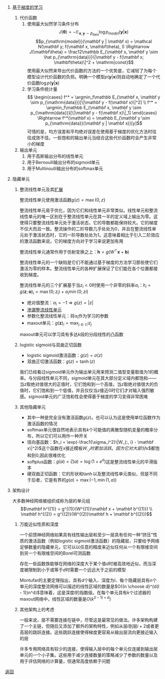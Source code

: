 1. [基于梯度的学习](the_perceptron.ipynb)
    1. 代价函数
        1. 使用最大似然学习条件分布
            $$J(\mathbf\theta) = -\mathbb E_{\mathbf x, \mathbf y \sim \hat p_{\mathrm{data}}}\log p_{model}(\mathbf y | \mathbf x)$$
            $$p_{\mathrm{model}}(\mathbf y | \mathbf x) = \mathcal N(\mathbf y; f(\mathbf x, \mathbf\theta), I) \Rightarrow J(\mathbf\theta) = \frac12\mathbb E_{\mathbf x, \mathbf y \sim \hat p_{\mathrm{data}}}\|\mathbf y - f(\mathbf x; \mathbf\theta)\|^2 + \mathrm{const}$$
            使用最大似然来导出代价函数的方法的一个优势是，它减轻了为每个模型设计代价函数的负担。明确一个模型$p(\mathbf y | \mathbf x)$则自动地确定了一个代价函数$\log p(\mathbf y | \mathbf x)$
        2. 学习条件统计量
            $$
            \begin{cases}
                f^* = \argmin_f\mathbb E_{\mathbf x, \mathbf y \sim p_{\mathrm{data}}}[\|\mathbf y - f(\mathbf x)\|^2] \\
                f^* = \argmin_f\mathbb E_{\mathbf x, \mathbf y \sim p_{\mathrm{data}}}[\|\mathbf y - f(\mathbf x)\|_1]
            \end{cases}
            \Rightarrow f^*(\mathbf x) = \mathbb E_{\mathbf y \sim p_{\mathrm{data}}(\mathbf y | \mathbf x)}[y]$$
            可惜的是，均方误差和平均绝对误差在使用基于梯度的优化方法时往往成效不佳。一些饱和的输出单元当结合这些代价函数时会产生非常小的梯度
    2. 输出单元
        1. 用于高斯输出分布的线性单元
        2. 用于Bernoulli输出分布的sigmoid单元
        3. 用于Multinoulli输出分布的softmax单元
2. 隐藏单元
    1. 整流线性单元及其[扩展](nonsaturating_activation_functions.ipynb)

        整流线性单元使用激活函数$g(z) = \max \{0, z\}$

        整流线性单元易于优化，因为它们和线性单元非常类似。线性单元和整流线性单元的唯一区别在于整流线性单元在其一半的定义域上输出为零。这使得只要整流线性单元处于激活状态，它的导数都能保持较大。它的梯度不仅大而且一致。整流操作的二阶导数几乎处处为0，并且在整流线性单元处于激活状态时，它的一阶导数处处为1。这意味着相比于引入二阶效应的激活函数来说，它的梯度方向对于学习来说更加有用

        整流线性单元通常作用于仿射变换之上：$\mathbf h = g(W^\top\mathbf x + \mathbf b)$

        整流线性单元的一个缺陷是它们不能通过基于梯度的方法学习那些使它们激活为零的样本。整流线性单元的各种扩展保证了它们能在各个位置都接收到梯度。

        整流线性单元的三个扩展基于当$z_i < 0$时使用一个非零的斜率$\alpha_i$：$h_i = g(\mathbf z; \mathbf\alpha)_i = \max(0; z_i) + \alpha_i \min(0; zi)$
        - 绝对值整流：$\alpha_i = -1 \Rightarrow g(z) = |z|$
        - [渗漏整流线性单元](leaky_ReLU.ipynb)
        - 参数化整流线性单元：将$\alpha_i$作为学习的参数
        - maxout单元：$g(\mathbf z)_i = \max_{j \in \mathbb G^{i}} z_j$

        maxout单元可以学习具有多达$k$段的分段线性的凸函数
    2. logistic sigmoid与双曲正切函数
        - logistic sigmoid激活函数：$g(z) = \sigma(z)$
        - 双曲正切激活函数：$g(z) = \tanh(z)$

        我们已经看过sigmoid单元作为输出单元用来预测二值型变量取值为1的概率。与分段线性单元不同，sigmoid单元在其大部分定义域内都饱和——当$z$取绝对值很大的正值时，它们饱和到一个高值，当$z$取绝对值很大的负值时，它们饱和到一个低值，并且仅仅当$z$接近0时它们才对输入强烈敏感。sigmoid单元的广泛饱和性会使得基于梯度的学习变得非常困难
    3. 其他隐藏单元
        - 其中一种是完全没有激活函数$g(z)$。也可以认为这是使用单位函数作为激活函数的情况
        - softmax单元很自然地表示具有$k$个可能值的离散型随机变量的概率分布，所以它们可以用作一种开关
        - 径向基函数：$h_i = \exp(-\frac1{\sigma_i^2}\|W_{:, i} - \mathbf x\|^2)$这个函数在$x$接近模板$W_{:, i}时更加活跃。因为它对大部分$x$都饱和到0,因此很难优化
        - softplus函数：$g(a) = \zeta(a) = \log(1 + e^a)$这是整流线性单元的平滑版本
        - 硬双曲正切函数：它的形状和$\tanh$以及整流线性单元类似，但是不同于后者，它是有界的$g(a) = \max(-1, \min(1, a))$
3. 架构设计

    大多数神经网络被组织成称为层的单元组
    $$\mathbf h^{(1)} = g^{(1)}(W^{(1)}\mathbf x + \mathbf b^{(1)}) \\
    \mathbf h^{(2)} = g^{(2)}(W^{(2)}\mathbf h + \mathbf b^{(2)})$$
    1. 万能近似性质和深度

        一个前馈神经网络如果具有线性输出层和至少一层具有任何一种“挤压”性质的激活函数（例如logistic sigmoid激活函数）的隐藏层，只要给予网络足够数量的隐藏单元，它可以以任意的精度来近似任何从一个有限维空间到另一个有限维空间的Borel可测函数

        存在一些函数族能够在网络的深度大于某个值$d$时被高效地近似，而当深度被限制到小于或等于$d$时需要一个远远大于之前的模型

        Montufar的主要定理指出，具有$d$个输入、深度为$l$、每个隐藏层具有$n$个单元的深度整流网络可以描述的线性区域的数量是$O({n \choose d}^{d(l - 1)}n^d)$意味着，这是深度$l$的指数级。在每个单元具有$k$个过滤器的maxout网络中，线性区域的数量是$O(k^{(l - 1) + d})$
    2. 其他架构上的考虑

        一般来说，层不需要连接在链中，尽管这是最常见的做法。许多架构构建了一个主链，但随后又添加了额外的架构特性，例如从层$i$到层$i + 2$或者更高层的跳跃连接。这些跳跃连接使得梯度更容易从输出层流向更接近输入的层

        许多专用网络具有较少的连接，使得输入层中的每个单元仅连接到输出层单元的一个小子集。这些用于减少连接数量的策略减少了参数的数量以及用于评估网络的计算量，但通常高度依赖于问题

[返回](readme.md)